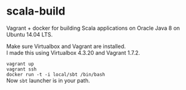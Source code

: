 # scala-build
Vagrant + docker for building Scala applications on Oracle Java 8 on Ubuntu 14.04 LTS.  

Make sure Virtualbox and Vagrant are installed.  
I made this using Virtualbox 4.3.20 and Vagrant 1.7.2.  

`vagrant up`  
`vagrant ssh`  
`docker run -t -i local/sbt /bin/bash`  
Now `sbt` launcher is in your path.  

